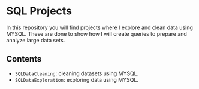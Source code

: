 # SQL Projects
In this repository you will find projects where I explore and clean data using MYSQL. These are done to show how I will create queries to prepare and analyze large data sets. 

## Contents 
* `SQLDataCleaning`: cleaning datasets using MYSQL.
* `SQLDataExploration`: exploring data using MYSQL.
